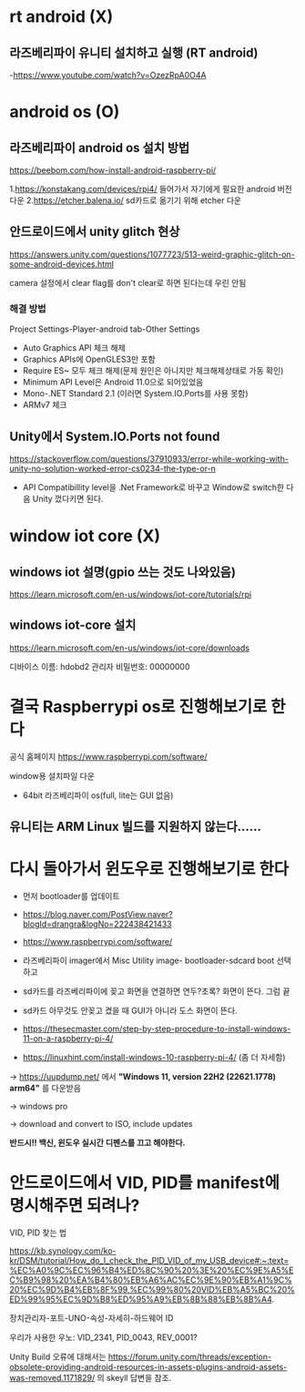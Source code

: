 # rt android (X)
## 라즈베리파이 유니티 설치하고 실행 (RT android)
-https://www.youtube.com/watch?v=OzezRpA0O4A

# android os (O)
## 라즈베리파이 android os 설치 방법

https://beebom.com/how-install-android-raspberry-pi/

1.https://konstakang.com/devices/rpi4/ 들어가서 자기에게 필요한 android 버전 다운
2.https://etcher.balena.io/  sd카드로 옮기기 위해 etcher 다운


## 안드로이드에서 unity glitch 현상

https://answers.unity.com/questions/1077723/513-weird-graphic-glitch-on-some-android-devices.html

camera 설정에서 clear flag를 don't clear로 하면 된다는데 우린 안됨


### 해결 방법
Project Settings-Player-android tab-Other Settings

- Auto Graphics API 체크 해제
- Graphics APIs에 OpenGLES3만 포함
- Require ES~ 모두 체크 해제(문제 원인은 아니지만 체크해제상태로 가동 확인)
- Minimum API Level은 Android 11.0으로 되어있었음
- Mono-.NET Standard 2.1 (이러면 System.IO.Ports를 사용 못함)
- ARMv7 체크

## Unity에서 System.IO.Ports not found
https://stackoverflow.com/questions/37910933/error-while-working-with-unity-no-solution-worked-error-cs0234-the-type-or-n
- API Compatibillity level을 .Net Framework로 바꾸고 Window로 switch한 다음 Unity 껐다키면 된다.

# window iot core (X)
## windows iot 설명(gpio 쓰는 것도 나와있음)
https://learn.microsoft.com/en-us/windows/iot-core/tutorials/rpi
## windows iot-core 설치
https://learn.microsoft.com/en-us/windows/iot-core/downloads


디바이스 이름: hdobd2
관리자 비밀번호: 00000000


# 결국 Raspberrypi os로 진행해보기로 한다

공식 홈페이지
https://www.raspberrypi.com/software/

window용 설치파일 다운
- 64bit 라즈베리파이 os(full, lite는 GUI 없음)

## 유니티는 ARM Linux 빌드를 지원하지 않는다......

# 다시 돌아가서 윈도우로 진행해보기로 한다

- 먼저 bootloader를 업데이트
- https://blog.naver.com/PostView.naver?blogId=drangra&logNo=222438421433
- https://www.raspberrypi.com/software/
- 라즈베리파이 imager에서 Misc Utility image- bootloader-sdcard boot 선택하고
- sd카드를 라즈베리파이에 꽂고 화면을 연결하면 연두?초록? 화면이 뜬다. 그럼 끝
- sd카드 아무것도 안꽂고 켰을 때 GUI가 아니라 도스 화면이 뜬다.

- https://thesecmaster.com/step-by-step-procedure-to-install-windows-11-on-a-raspberry-pi-4/
- https://linuxhint.com/install-windows-10-raspberry-pi-4/ (좀 더 자세함)

-> https://uupdump.net/ 에서 **"Windows 11, version 22H2 (22621.1778) arm64"** 를 다운받음

-> windows pro

-> download and convert to ISO, include updates

**반드시!! 백신, 윈도우 실시간 디펜스를 끄고 해야한다.**

# 안드로이드에서 VID, PID를 manifest에 명시해주면 되려나?

VID, PID 찾는 법 

https://kb.synology.com/ko-kr/DSM/tutorial/How_do_I_check_the_PID_VID_of_my_USB_device#:~:text=%EC%A0%9C%EC%96%B4%ED%8C%90%20%3E%20%EC%9E%A5%EC%B9%98%20%EA%B4%80%EB%A6%AC%EC%9E%90%EB%A1%9C%20%EC%9D%B4%EB%8F%99,%EC%99%80%20VID%EB%A5%BC%20%ED%99%95%EC%9D%B8%ED%95%A9%EB%8B%88%EB%8B%A4.

장치관리자-포트-UNO-속성-자세히-하드웨어 ID

우리가 사용한 우노: VID_2341, PID_0043, REV_0001?

Unity Build 오류에 대해서는
https://forum.unity.com/threads/exception-obsolete-providing-android-resources-in-assets-plugins-android-assets-was-removed.1171829/
의 skeyll 답변을 참조. 